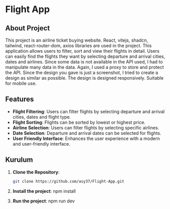 # Flight App

## About Project
This project is an airline ticket buying website. React, vitejs, shadcn, tailwind, react-router-dom, axios libraries are used in the project.
This application allows users to filter, sort and view their flights in detail. Users can easily find the flights they want by selecting departure and arrival cities, dates and airlines.
Since some data is not available in the API used, I had to manipulate many data in the data. Again, I used a proxy to store and protect the API. Since the design you gave is just a screenshot, I tried to create a design as similar as possible. The design is designed responsively. Suitable for mobile use.

## Features

- **Flight Filtering**: Users can filter flights by selecting departure and arrival cities, dates and flight type.
- **Flight Sorting**: Flights can be sorted by lowest or highest price.
- **Airline Selection**: Users can filter flights by selecting specific airlines.
- **Date Selection**: Departure and arrival dates can be selected for flights.
- **User Friendly Interface**: Enhances the user experience with a modern and user-friendly interface.

## Kurulum

1. **Clone the Repository**:
   ```bash
   git clone https://github.com/asy37/Flight-App.git

2. **Install the project**:
  npm install

3. **Run the project**:
npm run dev
